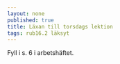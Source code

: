 ```yaml
---
layout: none
published: true
title: Läxan till torsdags lektion
tags: rub16.2 läksyt
---
```

Fyll i s. 6 i arbetshäftet.
